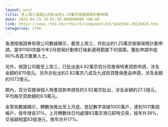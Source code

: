 ```yaml
---
layout: post
title: 至上周三按證公司批出約1.25萬宗按揭保險計劃申請
date: 2022-04-25 20:01:50.000000000 +08:00
link: https://news.rthk.hk/rthk/ch/component/k2/1645594-20220425.htm
categories: rthk
---
```


香港按揭證券有限公司數據顯示，截至上周三，共批出約1.25萬宗按揭保險計劃申請，當中1160宗屬今年2月按保計劃修訂後新適用範圍下的個案。獲批申請中逾90%為首次置業人士。

另外，按證公司截至上周三，已批出逾4.92萬宗百分百擔保特惠貸款申請，涉及金額約870億元。另外亦批出約2.82萬宗八成及九成信貸擔保產品申請，涉及金額約1072億元。

期內，百分百擔保個人特惠貸款申請有約3.92萬宗批出，涉及金額約27.2億元，平均每宗貸款額約6.9萬元。

金管局數據顯示，轉數快推出至上月底，登記數字突破1000萬戶，達到1011萬個帳戶，按年增長31%。上月轉數快日均處理83萬宗港元即時交易，按年升39%，交易額相當63億港元，按年亦升17%。
